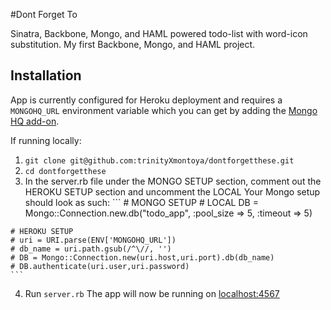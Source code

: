 #Dont Forget To

Sinatra, Backbone, Mongo, and HAML powered todo-list with word-icon substitution.
My first Backbone, Mongo, and HAML project.
## Installation

App is currently configured for Heroku deployment and requires a `MONGOHQ_URL` environment variable which you can get by adding the [Mongo HQ add-on](https://devcenter.heroku.com/articles/mongohq).

If running locally:
  1. `git clone git@github.com:trinityXmontoya/dontforgetthese.git`
  2. `cd dontforgetthese`
  3. In the server.rb file under the MONGO SETUP section, comment out the HEROKU SETUP section and uncomment the LOCAL
    Your Mongo setup should look as such:
    ```
    # MONGO SETUP
    # LOCAL
    DB = Mongo::Connection.new.db("todo_app", :pool_size => 5,
      :timeout => 5)

    # HEROKU SETUP
    # uri = URI.parse(ENV['MONGOHQ_URL'])
    # db_name = uri.path.gsub(/^\//, '')
    # DB = Mongo::Connection.new(uri.host,uri.port).db(db_name)
    # DB.authenticate(uri.user,uri.password)
    ```
    
  4. Run `server.rb`
The app will now be running on [localhost:4567](http://localhost:4567/)

